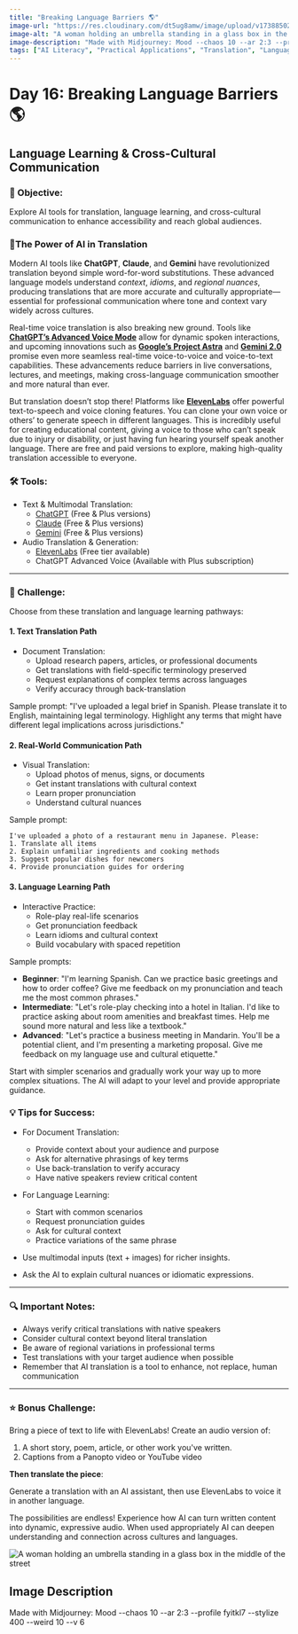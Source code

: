 ```yaml
---
title: "Breaking Language Barriers 🌎"
image-url: "https://res.cloudinary.com/dt5ug8amw/image/upload/v1738850251/Practical%20AI%20Literacy%20Challenges/Mood.jpg"
image-alt: "A woman holding an umbrella standing in a glass box in the middle of the street"
image-description: "Made with Midjourney: Mood --chaos 10 --ar 2:3 --profile fyitkl7 --stylize 400 --weird 10 --v 6"
tags: ["AI Literacy", "Practical Applications", "Translation", "Language Learning"]
---
```


# Day 16: Breaking Language Barriers 🌎
## Language Learning & Cross-Cultural Communication

### 🎯 Objective:
Explore AI tools for translation, language learning, and cross-cultural communication to enhance accessibility and reach global audiences.

### **💪The Power of AI in Translation**

Modern AI tools like **ChatGPT**, **Claude**, and **Gemini** have revolutionized translation beyond simple word-for-word substitutions. These advanced language models understand *context*, *idioms*, and *regional nuances*, producing translations that are more accurate and culturally appropriate—essential for professional communication where tone and context vary widely across cultures.

Real-time voice translation is also breaking new ground. Tools like [**ChatGPT’s Advanced Voice Mode**](https://www.youtube.com/watch?v=NIQDnWlwYyQ) allow for dynamic spoken interactions, and upcoming innovations such as [**Google’s Project Astra**](https://deepmind.google/technologies/project-astra/) and [**Gemini 2.0**](https://blog.google/technology/google-deepmind/google-gemini-ai-update-december-2024/) promise even more seamless real-time voice-to-voice and voice-to-text capabilities. These advancements reduce barriers in live conversations, lectures, and meetings, making cross-language communication smoother and more natural than ever.

But translation doesn’t stop there! Platforms like [**ElevenLabs**](https://elevenlabs.io) offer powerful text-to-speech and voice cloning features. You can clone your own voice or others’ to generate speech in different languages. This is incredibly useful for creating educational content, giving a voice to those who can’t speak due to injury or disability, or just having fun hearing yourself speak another language. There are free and paid versions to explore, making high-quality translation accessible to everyone.

### 🛠️ Tools:
* Text & Multimodal Translation:
  * [ChatGPT](https://chat.openai.com) (Free & Plus versions)
  * [Claude](https://claude.ai) (Free & Plus versions)
  * [Gemini](https://gemini.google.com) (Free & Plus versions)
* Audio Translation & Generation:
  * [ElevenLabs](https://elevenlabs.io) (Free tier available)
  * ChatGPT Advanced Voice (Available with Plus subscription)

---

### 📝 Challenge:
Choose from these translation and language learning pathways:

#### 1. Text Translation Path
* Document Translation:
  * Upload research papers, articles, or professional documents
  * Get translations with field-specific terminology preserved
  * Request explanations of complex terms across languages
  * Verify accuracy through back-translation

Sample prompt: "I've uploaded a legal brief in Spanish. Please translate it to English, maintaining legal terminology. Highlight any terms that might have different legal implications across jurisdictions."

#### 2. Real-World Communication Path
* Visual Translation:
  * Upload photos of menus, signs, or documents
  * Get instant translations with cultural context
  * Learn proper pronunciation
  * Understand cultural nuances

Sample prompt: 
```
I've uploaded a photo of a restaurant menu in Japanese. Please:
1. Translate all items
2. Explain unfamiliar ingredients and cooking methods
3. Suggest popular dishes for newcomers
4. Provide pronunciation guides for ordering
```
#### 3. Language Learning Path
* Interactive Practice:
  * Role-play real-life scenarios
  * Get pronunciation feedback
  * Learn idioms and cultural context
  * Build vocabulary with spaced repetition

Sample prompts:

- **Beginner**: "I'm learning Spanish. Can we practice basic greetings and how to order coffee? Give me feedback on my pronunciation and teach me the most common phrases."
- **Intermediate**: "Let's role-play checking into a hotel in Italian. I'd like to practice asking about room amenities and breakfast times. Help me sound more natural and less like a textbook."
- **Advanced**: "Let's practice a business meeting in Mandarin. You'll be a potential client, and I'm presenting a marketing proposal. Give me feedback on my language use and cultural etiquette."

Start with simpler scenarios and gradually work your way up to more complex situations. The AI will adapt to your level and provide appropriate guidance.

### 💡 Tips for Success:
* For Document Translation:
  * Provide context about your audience and purpose
  * Ask for alternative phrasings of key terms
  * Use back-translation to verify accuracy
  * Have native speakers review critical content

* For Language Learning:
  * Start with common scenarios
  * Request pronunciation guides
  * Ask for cultural context
  * Practice variations of the same phrase

* Use multimodal inputs (text + images) for richer insights.
* Ask the AI to explain cultural nuances or idiomatic expressions.

---

### 🔍 Important Notes:
* Always verify critical translations with native speakers
* Consider cultural context beyond literal translation
* Be aware of regional variations in professional terms
* Test translations with your target audience when possible
* Remember that AI translation is a tool to enhance, not replace, human communication

---
### ⭐ Bonus Challenge:
Bring a piece of text to life with ElevenLabs! Create an audio version of:

1. A short story, poem, article, or other work you've written.
2. Captions from a Panopto video or YouTube video

**Then translate the piece**:

Generate a translation with an AI assistant, then use ElevenLabs to voice it in another language.

The possibilities are endless! Experience how AI can turn written content into dynamic, expressive audio. When used appropriately AI can deepen understanding and connection across cultures and languages.

![A woman holding an umbrella standing in a glass box in the middle of the street](https://res.cloudinary.com/dt5ug8amw/image/upload/v1738850251/Practical%20AI%20Literacy%20Challenges/Mood.jpg)
## Image Description
Made with Midjourney: Mood --chaos 10 --ar 2:3 --profile fyitkl7 --stylize 400 --weird 10 --v 6